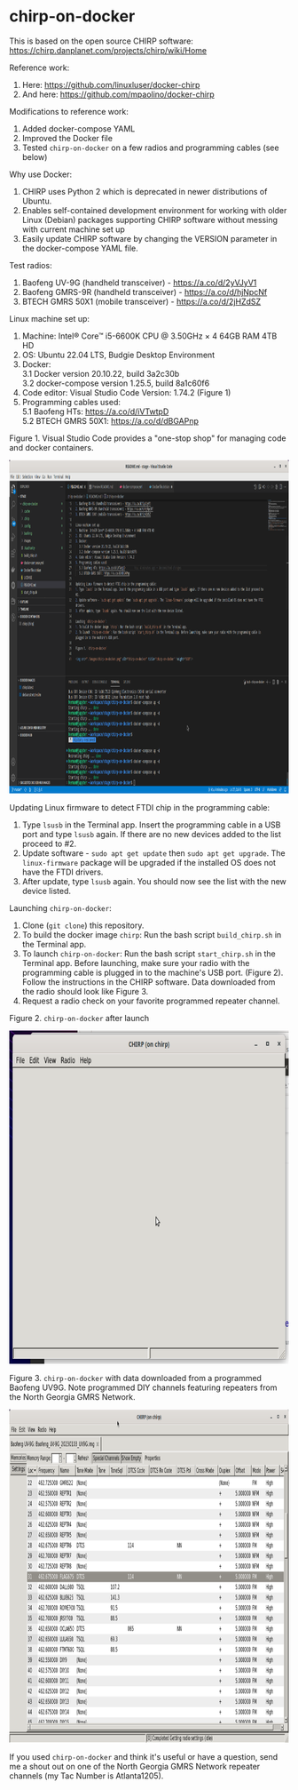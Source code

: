 # chirp-on-docker

This is based on the open source CHIRP software: https://chirp.danplanet.com/projects/chirp/wiki/Home

Reference work:
1. Here: https://github.com/linuxluser/docker-chirp
2. And here: https://github.com/mpaolino/docker-chirp

Modifications to reference work:
1. Added docker-compose YAML
2. Improved the Docker file
3. Tested `chirp-on-docker` on a few radios and programming cables (see below)

Why use Docker:
1. CHIRP uses Python 2 which is deprecated in newer distributions of Ubuntu.
2. Enables self-contained development environment for working with older Linux (Debian) packages supporting CHIRP software without messing with current machine set up
3. Easily update CHIRP software by changing the VERSION parameter in the docker-compose YAML file.

Test radios:
1. Baofeng UV-9G (handheld transceiver) - https://a.co/d/2yVJyV1
2. Baofeng GMRS-9R (handheld transceiver) - https://a.co/d/hjNpcNf
3. BTECH GMRS 50X1 (mobile transceiver) - https://a.co/d/2jHZdSZ

Linux machine set up:
1. Machine: Intel® Core™ i5-6600K CPU @ 3.50GHz × 4 64GB RAM 4TB HD 
2. OS: Ubuntu 22.04 LTS, Budgie Desktop Environment
3. Docker:  
   3.1 Docker version 20.10.22, build 3a2c30b  
   3.2 docker-compose version 1.25.5, build 8a1c60f6
4. Code editor: Visual Studio Code Version: 1.74.2 (Figure 1)
5. Programming cables used:  
   5.1 Baofeng HTs: https://a.co/d/iVTwtpD  
   5.2 BTECH GMRS 50X1: https://a.co/d/dBGAPnp

Figure 1. Visual Studio Code provides a "one-stop shop" for managing code and docker containers.

<img src="./images/visual-studio-code.png" alt="Visual Studio Code on Linux" title="Visual Studio Code" height="600"/>


Updating Linux firmware to detect FTDI chip in the programming cable:
1. Type `lsusb` in the Terminal app. Insert the programming cable in a USB port and type `lsusb` again. If there are no new devices added to the list proceed to #2.
2. Update software - `sudo apt get update` then `sudo apt get upgrade`. The `linux-firmware` package will be upgraded if the installed OS does not have the FTDI drivers.
3. After update, type `lsusb` again. You should now see the list with the new device listed.

Launching `chirp-on-docker`:
1. Clone (`git clone`) this repository.   
2. To build the docker image `chirp`: Run the bash script `build_chirp.sh` in the Terminal app.  
3. To launch `chirp-on-docker`: Run the bash script `start_chirp.sh` in the Terminal app. Before launching, make sure your radio with the programming cable is plugged in to the machine's USB port. (Figure 2). Follow the instructions in the CHIRP software. Data downloaded from the radio should look like Figure 3.
4. Request a radio check on your favorite programmed repeater channel.

Figure 2. `chirp-on-docker` after launch

<img src="./images/chirp-on-docker.png" alt="chirp-on-docker" title="chirp-on-docker" height="600"/>

Figure 3. `chirp-on-docker` with data downloaded from a programmed Baofeng UV9G. Note programmed DIY channels featuring repeaters from the North Georgia GMRS Network.

<img src="./images/chirp-with-data.png" alt="chirp-with-data" title="chirp-with-data" height="600"/>

If you used `chirp-on-docker` and think it's useful or have a question, send me a shout out on one of the North Georgia GMRS Network repeater channels (my Tac Number is Atlanta1205).
